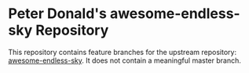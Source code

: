 # Peter Donald's awesome-endless-sky Repository

This repository contains feature branches for the upstream repository: [awesome-endless-sky](https://github.com/EndlessSkyCommunity/awesome-endless-sky).
It does not contain a meaningful master branch.
